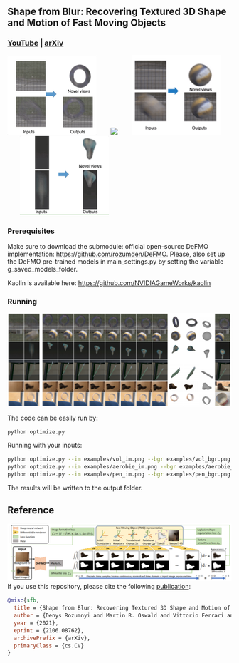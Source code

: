 ## Shape from Blur: Recovering Textured 3D Shape and Motion of Fast Moving Objects
### [YouTube](https://youtu.be/hPYWh9KGiu8) | [arXiv](https://arxiv.org/abs/2106.08762)

<img src="examples/imgs/aerobie.gif" width="200"> &nbsp;&nbsp;&nbsp;&nbsp;&nbsp;&nbsp; <img src="examples/imgs/football.gif" width="200">  &nbsp;&nbsp;&nbsp;&nbsp;&nbsp;&nbsp; <img src="examples/imgs/vol.gif" width="200"> &nbsp;&nbsp;&nbsp;&nbsp;&nbsp;&nbsp;  <img src="examples/imgs/key.gif" width="200">

### Prerequisites 
Make sure to download the submodule: official open-source DeFMO implementation: https://github.com/rozumden/DeFMO.
Please, also set up the DeFMO pre-trained models in main_settings.py by setting the variable g_saved_models_folder.

Kaolin is available here: https://github.com/NVIDIAGameWorks/kaolin


### Running
![Examples](examples/imgs/sfb.png)

The code can be easily run by:
```bash
python optimize.py
```

Running with your inputs:
```bash
python optimize.py --im examples/vol_im.png --bgr examples/vol_bgr.png
python optimize.py --im examples/aerobie_im.png --bgr examples/aerobie_bgr.png
python optimize.py --im examples/pen_im.png --bgr examples/pen_bgr.png
```

The results will be written to the output folder.

Reference
------------
![Examples](examples/imgs/sfb_method.png)
If you use this repository, please cite the following [publication](https://arxiv.org/abs/2012.00595):

```bibtex
@misc{sfb,
  title = {Shape from Blur: Recovering Textured 3D Shape and Motion of Fast Moving Objects},
  author = {Denys Rozumnyi and Martin R. Oswald and Vittorio Ferrari and Marc Pollefeys},
  year = {2021},
  eprint = {2106.08762},
  archivePrefix = {arXiv},
  primaryClass = {cs.CV}
}
```
